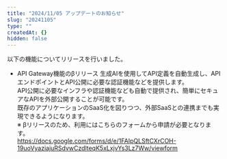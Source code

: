 ```yaml
---
title: "2024/11/05 アップデートのお知らせ"
slug: "20241105"
type: ""
createdAt: {}
hidden: false
---
```


以下の機能についてリリースを行いました。

- API Gateway機能のβリリース
  生成AIを使用してAPI定義を自動生成し、APIエンドポイントとAPI公開に必要な認証機能などを提供します。  
  API公開に必要なインフラや認証機能なども自動で提供され、簡単にセキュアなAPIを外部公開することが可能です。  
  既存のアプリケーションのSaaS化を図りつつ、外部SaaSとの連携までも実現できるようになります。  
  ※ βリリースのため、利用にはこちらのフォームから申請が必要となります。  
  https://docs.google.com/forms/d/e/1FAIpQLSftCXrCOH-19uoVyaziajuRSdvwCzdlteqK5xLxjvYs3Lz7Ww/viewform
